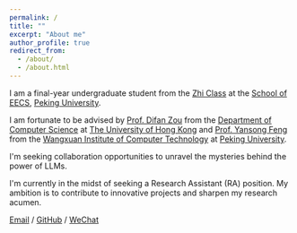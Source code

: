 ```yaml
---
permalink: /
title: ""
excerpt: "About me"
author_profile: true
redirect_from: 
  - /about/
  - /about.html
---
```


I am a final-year undergraduate student from the [Zhi Class](https://www.cis.pku.edu.cn/rcpy/zbpy/zbjj.htm) at the [School of EECS](https://eecs.pku.edu.cn/), [Peking University](https://www.pku.edu.cn/).

I am fortunate to be advised by [Prof. Difan Zou](https://difanzou.github.io/) from the [Department of Computer Science](https://www.cs.hku.hk/) at [The University of Hong Kong](https://www.hku.hk/) and [Prof. Yansong Feng](https://yansongfeng.github.io/) from the [Wangxuan Institute of Computer Technology](https://www.wict.pku.edu.cn/) at [Peking University](https://www.pku.edu.cn/). 

I'm seeking collaboration opportunities to unravel the mysteries behind the power of LLMs.

I'm currently in the midst of seeking a Research Assistant (RA) position. My ambition is to contribute to innovative projects and sharpen my research acumen.

[Email](mailto:wangyuchen333@stu.pku.edu.cn) / [GitHub](https://github.com/wangyuchen333) / [WeChat](../images/wechat.png)
